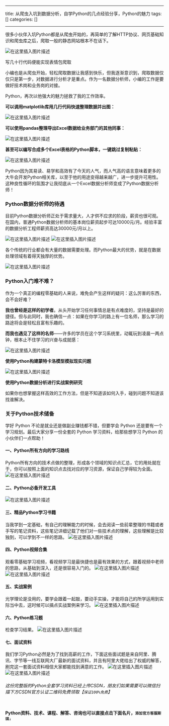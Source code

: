 
--- 
title:  从爬虫入坑到数据分析，自学Python的几点经验分享，Python的魅力 
tags: []
categories: [] 

---
很多小伙伴入坑Python都是从爬虫开始的，再简单的了解HTTP协议、网页基础知识和爬虫库之后，爬取一般的静态网站根本不在话下。

<img src="https://img-blog.csdnimg.cn/f2811df5049445a5888d4086d91c3bd9.gif#pic_center" alt="在这里插入图片描述">

写几十行代码便能实现表情包爬取

小编也是从爬虫开始，轻松爬取数据让我感到快乐，但我逐渐意识到，爬取数据仅仅只是第一步，对数据进行分析才是重点。作为一名数据分析师，小编的工作是要做好技术岗和业务岗的对接。

Python，再次以他强大的魅力拯救了我的工作效率。

**可以调用matplotlib库用几行代码快速整理数据并出图：**

<img src="https://img-blog.csdnimg.cn/436c29afcfe8436b90d8afbb7ec671a1.gif#pic_center" alt="在这里插入图片描述">

**可以使用pandas整理导出Excel数据给业务部门的其他同事：**

<img src="https://img-blog.csdnimg.cn/8e8ed20c7aa34df799e7f2853cd575db.webp#pic_center" alt="在这里插入图片描述">

**甚至可以编写合成多个Excel表格的Python脚本，一键跳过复制粘贴：**

<img src="https://img-blog.csdnimg.cn/704c725542214959a7736e6190b4d26e.gif#pic_center" alt="在这里插入图片描述">

Python因为其易读、易学和高效有了今天的人气，而人气高的语言意味着更多的大牛会开发Python相关库，以至于他的用途变得越来越广，进一步提升可用性。这种良性循环的氛围才让我彻底从一个Excel数据分析师变成了Python数据分析师！

### Python数据分析师的待遇

目前Python数据分析师正处于需求量大，人才供不应求的阶段，薪资也很可观。在国内，普通Python数据分析师的基本岗位薪资起步可达10000元/月。经验丰富的数据分析工程师薪资高达30000元/月以上。

<img src="https://img-blog.csdnimg.cn/2a57392974834354a27766db489930cc.webp#pic_center" alt="在这里插入图片描述"> <img src="https://img-blog.csdnimg.cn/483f7dcc491d4c59837ddeff432403f1.webp#pic_center" alt="在这里插入图片描述">

各个传统的行业都会有大量的数据需要处理。而Python最大的优势，就是在数据处理领域有着得天独厚的优势。

<img src="https://img-blog.csdnimg.cn/a4d32f1165b3464fa8ba07fedb3ca251.webp#pic_center" alt="在这里插入图片描述">

### Python入门难不难？

作为一个真正的编程零基础的人来说，难免会产生这样的疑问：这么厉害的东西，会不会好难？

**我也曾经是这样的初学者**。从头开始学习任何事情总是有点难度的，坚持是最好的捷径。但与此同时，我也确信一点：如果在你学习的路上有一位名师，那么学习的路途将会是轻松且富有乐趣的。

**而我也遇见了这样的名师**——许多的学员在这个学习系统里，动辄玩到凌晨一两点钟，根本止不住学习的兴奋与成就感：

<img src="https://img-blog.csdnimg.cn/296f9e40e5cc4debbac370d69d0904bb.gif#pic_center" alt="在这里插入图片描述">

**使用Python构建蒙特卡洛模型模拟现实问题**

<img src="https://img-blog.csdnimg.cn/f1ba00203d674b8581c4e24a3a05a72d.gif#pic_center" alt="在这里插入图片描述">

**使用Python数据分析进行实战案例研究**

如果你也想掌握这样高效的工作方法，但是不知道该如何入手，碰到问题不知道该找谁解决。

### 关于Python技术储备

学好 Python 不论是就业还是做副业赚钱都不错，但要学会 Python 还是要有一个学习规划。最后大家分享一份全套的 Python 学习资料，给那些想学习 Python 的小伙伴们一点帮助！

#### 一、Python所有方向的学习路线

Python所有方向的技术点做的整理，形成各个领域的知识点汇总，它的用处就在于，你可以按照上面的知识点去找对应的学习资源，保证自己学得较为全面。<img src="https://img-blog.csdnimg.cn/8a20de9e31f144dfba0e4996caded17d.png" alt="在这里插入图片描述">

#### 二、Python必备开发工具

<img src="https://img-blog.csdnimg.cn/e0452e0b045c4a17b6af25b9b41d1063.png" alt="在这里插入图片描述">

#### 三、精品Python学习书籍

当我学到一定基础，有自己的理解能力的时候，会去阅读一些前辈整理的书籍或者手写的笔记资料，这些笔记详细记载了他们对一些技术点的理解，这些理解是比较独到，可以学到不一样的思路。 <img src="https://img-blog.csdnimg.cn/904cb6a6cf3944f399edd97fed156269.png" alt="在这里插入图片描述">

#### 四、Python视频合集

观看零基础学习视频，看视频学习是最快捷也是最有效果的方式，跟着视频中老师的思路，从基础到深入，还是很容易入门的。 <img src="https://img-blog.csdnimg.cn/17662d7608844f9388bf2e61d8699866.png" alt="在这里插入图片描述"> <img src="https://img-blog.csdnimg.cn/7ac60955ca564260bf08ccee6b89c10b.png" alt="在这里插入图片描述">

#### 五、实战案例

光学理论是没用的，要学会跟着一起敲，要动手实操，才能将自己的所学运用到实际当中去，这时候可以搞点实战案例来学习。 <img src="https://img-blog.csdnimg.cn/89a5fe04ea344a3baa7954caf914217a.png" alt="在这里插入图片描述">

#### 六、Python练习题

检查学习结果。 <img src="https://img-blog.csdnimg.cn/260c5d1f9a4846f59f38b5320917623c.png" alt="在这里插入图片描述">

#### 七、面试资料

我们学习Python必然是为了找到高薪的工作，下面这些面试题是来自阿里、腾讯、字节等一线互联网大厂最新的面试资料，并且有阿里大佬给出了权威的解答，刷完这一套面试资料相信大家都能找到满意的工作。 <img src="https://img-blog.csdnimg.cn/97c454a3e5b4439b8600b50011cc8fe4.png" alt="在这里插入图片描述"> <img src="https://img-blog.csdnimg.cn/111f5462e7df433b981dc2430bb9ad39.png" alt="在这里插入图片描述">

###### 这份完整版的Python全套学习资料已经上传CSDN，朋友们如果需要可以微信扫描下方CSDN官方认证二维码免费领取【`保证100%免费`】

<img src="https://img-blog.csdnimg.cn/1d2a69f2d57e4d1cb444037b17af8607.png" alt="">

>  
 **Python资料、技术、课程、解答、咨询也可以直接点击下面名片，`添加官方客服斯琪`**`↓` 

